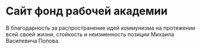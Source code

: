# Сайт фонд рабочей академии

В благодарность за распространение идей коммунизма на протяжении всей своей жизни,
стойкость и неизменность позиции Михаила Василевича Попова. 
